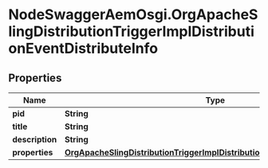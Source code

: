 # NodeSwaggerAemOsgi.OrgApacheSlingDistributionTriggerImplDistributionEventDistributeInfo

## Properties

Name | Type | Description | Notes
------------ | ------------- | ------------- | -------------
**pid** | **String** |  | [optional] 
**title** | **String** |  | [optional] 
**description** | **String** |  | [optional] 
**properties** | [**OrgApacheSlingDistributionTriggerImplDistributionEventDistributeProperties**](OrgApacheSlingDistributionTriggerImplDistributionEventDistributeProperties.md) |  | [optional] 


